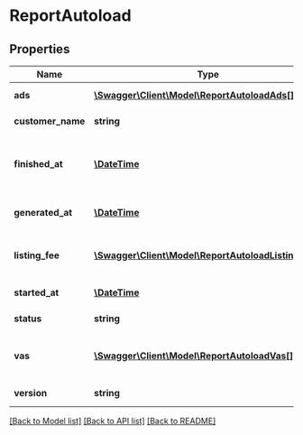 # ReportAutoload

## Properties
Name | Type | Description | Notes
------------ | ------------- | ------------- | -------------
**ads** | [**\Swagger\Client\Model\ReportAutoloadAds[]**](ReportAutoloadAds.md) | Список объявлений | 
**customer_name** | **string** | Название организации | 
**finished_at** | [**\DateTime**](\DateTime.md) | Время окончания выгрузки объявлений на сайт | 
**generated_at** | [**\DateTime**](\DateTime.md) | Время генерации данного отчета | 
**listing_fee** | [**\Swagger\Client\Model\ReportAutoloadListingFee[]**](ReportAutoloadListingFee.md) | Использованные при публикации пакеты размещения | [optional] 
**started_at** | [**\DateTime**](\DateTime.md) | Время создания отчета | 
**status** | **string** | Общий статус выгрузки | 
**vas** | [**\Swagger\Client\Model\ReportAutoloadVas[]**](ReportAutoloadVas.md) | Какие были применены услуги при данной выгрузке | [optional] 
**version** | **string** | Версия формата отчета | 

[[Back to Model list]](../../README.md#documentation-for-models) [[Back to API list]](../../README.md#documentation-for-api-endpoints) [[Back to README]](../../README.md)

